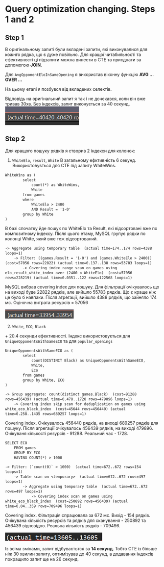 # Query optimization changing. Steps 1 and 2

## Step 1
В оригінальному запиті були вкладені запити, які виконувалися для кожнго рядка, що є дуже повільно. Для кращої читабильності та ефективності ці підзапити можна винести в CTE та приєднати за допомогою **JOIN**.

Для ```AvgOpponentEloInSameOpening``` я використав віконну функцію **AVG ... OVER ...**

На цьому етапі я позбувся від вкладених селектів.

Відповідь на оригінальний запит я так і не дочекався, коли він вже тривав 30хв.
Без індексів, запит виконується за 40 секунд.
![Index origin time](../screenshots/origin_time.png)

## Step 2

Для кращого пошуку рядків я створив 2 індекси для колонок:
1. ```WhiteElo```, ```result```, ```White```
В загальному ефктивність 6 секунд. Використовується для CTE під запиту WhiteWins.

```
WhiteWins as (
		select
			count(*) as WhiteWins,
			White
		from games
		where
			WhiteElo > 2400
	        AND Result = '1-0'
	    group by White
)
```
В базі спочатку йде пошук по WhiteElo та Result, які відсортовані вже по композитному індексу. Після цього етаму, MySQL групує рядки по колонці White, який вже теж відсортований.

```
-> Aggregate using temporary table  (actual time=174..174 rows=4388 loops=1)
    -> Filter: ((games.Result = '1-0') and (games.WhiteElo > 2400))  (cost=57056 rows=22822) (actual time=0.137..138 rows=53783 loops=1)
        -> Covering index range scan on games using elo_result_white_index over (2400 < WhiteElo)  (cost=57056 rows=228219) (actual time=0.0351..122 rows=122568 loops=1)
```
MySQL вибрав covering index для пошуку. Для фільтрації очікувалось що на виході буде 22822 рядків, але вийшло 55783 рядків. Що є краще ніж це було б навпаки. Після агрегації, вийшло 4388 рядків, що зайняло 174 мс. Оціночна витрата ресурсів = 57056

![Index 1 time](../screenshots/index_1_time.png)

2. ```White```, ```ECO```, ```Black```

\+ 20.4 секунди ефективності. Індекс використовується для ```UniqueOpponentsWithSameECO``` та для ```popular_openings```

```
UniqueOpponentsWithSameECO as (
		select
			count(DISTINCT Black) as UniqueOpponentsWithSameECO,
			White,
			Eco
        from games
        group by White, ECO
)
```

```
-> Group aggregate: count(distinct games.Black)  (cost=91288 rows=456439) (actual time=0.478..1728 rows=479896 loops=1)
    -> Covering index skip scan for deduplication on games using white_eco_black_index  (cost=45644 rows=456440) (actual time=0.258..1435 rows=689257 loops=1)
```

Covering index. Очікувалось 456440 рядків, на виході 689257 рядків для пошуку. Після агрегації очікувалось 456439 рядків, на виході 479896. Очікуваня кількості резурсів - 91288. Реальний час - 1728.

```
SELECT ECO
    FROM games
    GROUP BY ECO
    HAVING COUNT(*) > 1000
```

```
-> Filter: (`count(0)` > 1000)  (actual time=672..672 rows=154 loops=1)
    -> Table scan on <temporary>  (actual time=672..672 rows=497 loops=1)
        -> Aggregate using temporary table  (actual time=672..672 rows=497 loops=1)
            -> Covering index scan on games using white_eco_black_index  (cost=250892 rows=456439) (actual time=0.04..359 rows=709496 loops=1)
```

Covering index. Фільтрація спрацювала за 672 мс. Вихід - 154 рядків. Очікувана кількість ресурсів та рядків для сканування - 250892 та 456439 відповідно. Реальна кількість рядків - 709496.

![Index 2 time](../screenshots/index_2_time.png)

Із всіма змінами, запит відбуваєтьтся за **14 секунд**. Тобто CTE із більше ніж 30 хвилин запиту, оптимізував до 40 секунд, а додавання індексів покращило запит ще на 26 секунд.
